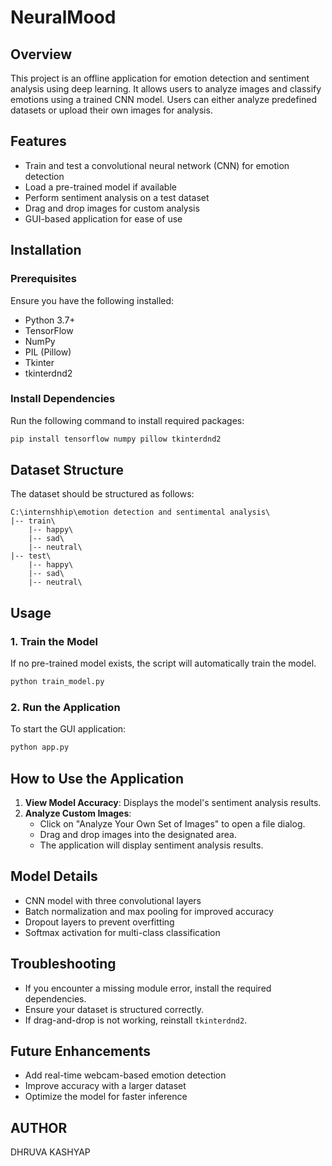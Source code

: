 # NeuralMood
## Overview

This project is an offline application for emotion detection and sentiment analysis using deep learning. It allows users to analyze images and classify emotions using a trained CNN model. Users can either analyze predefined datasets or upload their own images for analysis.

## Features

- Train and test a convolutional neural network (CNN) for emotion detection
- Load a pre-trained model if available
- Perform sentiment analysis on a test dataset
- Drag and drop images for custom analysis
- GUI-based application for ease of use

## Installation

### Prerequisites

Ensure you have the following installed:

- Python 3.7+
- TensorFlow
- NumPy
- PIL (Pillow)
- Tkinter
- tkinterdnd2

### Install Dependencies

Run the following command to install required packages:

```sh
pip install tensorflow numpy pillow tkinterdnd2
```

## Dataset Structure

The dataset should be structured as follows:

```
C:\internshhip\emotion detection and sentimental analysis\
|-- train\
    |-- happy\
    |-- sad\
    |-- neutral\
|-- test\
    |-- happy\
    |-- sad\
    |-- neutral\
```

## Usage

### 1. Train the Model

If no pre-trained model exists, the script will automatically train the model.

```sh
python train_model.py
```

### 2. Run the Application

To start the GUI application:

```sh
python app.py
```

## How to Use the Application

1. **View Model Accuracy**: Displays the model's sentiment analysis results.
2. **Analyze Custom Images**:
   - Click on "Analyze Your Own Set of Images" to open a file dialog.
   - Drag and drop images into the designated area.
   - The application will display sentiment analysis results.

## Model Details

- CNN model with three convolutional layers
- Batch normalization and max pooling for improved accuracy
- Dropout layers to prevent overfitting
- Softmax activation for multi-class classification

## Troubleshooting

- If you encounter a missing module error, install the required dependencies.
- Ensure your dataset is structured correctly.
- If drag-and-drop is not working, reinstall `tkinterdnd2`.

## Future Enhancements

- Add real-time webcam-based emotion detection
- Improve accuracy with a larger dataset
- Optimize the model for faster inference

## AUTHOR 

DHRUVA KASHYAP
